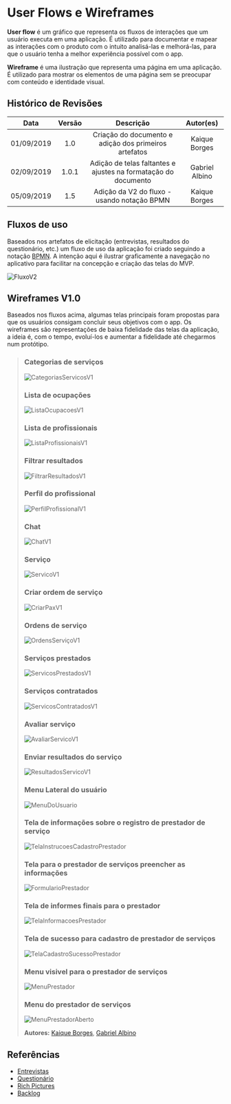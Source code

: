 # User Flows e Wireframes

**User flow** é um gráfico que representa os fluxos de interações que um usuário executa em uma aplicação. É utilizado para documentar e mapear as interações com o produto com o intuito analisá-las e melhorá-las, para que o usuário tenha a melhor experiência possível com o app.

**Wireframe** é uma ilustração que representa uma página em uma aplicação. É utilizado para mostrar os elementos de uma página sem se preocupar com conteúdo e identidade visual.

## Histórico de Revisões

|    Data    | Versão |                           Descrição                            |   Autor(es)    |
| :--------: | :----: | :------------------------------------------------------------: | :------------: |
| 01/09/2019 |  1.0   |     Criação do documento e adição dos primeiros artefatos      | Kaique Borges  |
| 02/09/2019 | 1.0.1  | Adição de telas faltantes e ajustes na formatação do documento | Gabriel Albino |
| 05/09/2019 |  1.5   |          Adição da V2 do fluxo - usando notação BPMN           | Kaique Borges  |

## Fluxos de uso

Baseados nos artefatos de elicitação (entrevistas, resultados do questionário, etc.) um fluxo de uso da aplicação foi criado seguindo a notação [BPMN](https://pt.wikipedia.org/wiki/Business_Process_Model_and_Notation). A intenção aqui é ilustrar graficamente a navegação no aplicativo para facilitar na concepção e criação das telas do MVP.

![FluxoV2](../../../assets/fluxoV2.png)

## Wireframes V1.0

Baseados nos fluxos acima, algumas telas principais foram propostas para que os usuários consigam concluir seus objetivos com o app. Os wireframes são representações de baixa fidelidade das telas da aplicação, a ideia é, com o tempo, evoluí-los e aumentar a fidelidade até chegarmos num protótipo.

> ### Categorias de serviços
>
> ![CategoriasServicosV1](../../../assets/wireframes/CategoriasServicos.png)
>
> ### Lista de ocupações
>
> ![ListaOcupacoesV1](../../../assets/wireframes/ListaOcupacoes.png)
>
> ### Lista de profissionais
>
> ![ListaProfissionaisV1](../../../assets/wireframes/ListaProfissionais.png)
>
> ### Filtrar resultados
>
> ![FiltrarResultadosV1](../../../assets/wireframes/FiltrarResultados.png)
>
> ### Perfil do profissional
>
> ![PerfilProfissionalV1](../../../assets/wireframes/PerfilProfissional.png)
>
> ### Chat
>
> ![ChatV1](../../../assets/wireframes/Chat.png)
>
> ### Serviço
>
> ![ServicoV1](../../../assets/wireframes/Servico.png)
>
> ### Criar ordem de serviço
>
> ![CriarPaxV1](../../../assets/wireframes/CriarPax.png)
>
> ### Ordens de serviço
>
> ![OrdensServiçoV1](../../../assets/wireframes/OrdensServico.png)
>
> ### Serviços prestados
>
> ![ServicosPrestadosV1](../../../assets/wireframes/ServicosPrestados.png)
>
> ### Serviços contratados
>
> ![ServicosContratadosV1](../../../assets/wireframes/ServicosContratados.png)
>
> ### Avaliar serviço
>
> ![AvaliarServicoV1](../../../assets/wireframes/AvaliarServico.png)
>
> ### Enviar resultados do serviço
>
> ![ResultadosServicoV1](../../../assets/wireframes/ResultadosServico.png)
>
> ### Menu Lateral do usuário
>
> ![MenuDoUsuario](../../../assets/wireframes/MenuDoUsuario.png)
>
> ### Tela de informações sobre o registro de prestador de serviço
>
> ![TelaInstrucoesCadastroPrestador](../../../assets/wireframes/TelaInstrucoesCadastroPrestador.png)
>
> ### Tela para o prestador de serviços preencher as informações
>
> ![FormularioPrestador](../../../assets/wireframes/FormularioPrestador.png)
>
> ### Tela de informes finais para o prestador
>
> ![TelaInformacoesPrestador](../../../assets/wireframes/TelaInformacoesPrestador.png)
>
> ### Tela de sucesso para cadastro de prestador de serviços
>
> ![TelaCadastroSucessoPrestador](../../../assets/wireframes/TelaCadastroSucessoPrestador.png)
>
> ### Menu visivel para o prestador de serviços
>
> ![MenuPrestador](../../../assets/wireframes/MenuPrestador.png)
>
> ### Menu do prestador de serviços
>
> ![MenuPrestadorAberto](../../../assets/wireframes/MenuPrestadorAberto.png)
>
> **Autores:** [Kaique Borges](https://github.com/kaiqueborges), [Gabriel Albino](https://github.com/gabrielalbino)

## Referências

- [Entrevistas](/docs/DS/dinamica-e-seminario-1/Entrevista.md)
- [Questionário](/docs/DS/dinamica-e-seminario-1/AnaliseQuestionario.md)
- [Rich Pictures](/docs/DS/dinamica-e-seminario-1/RichPicture.md)
- [Backlog](/docs/DS/dinamica-e-seminario-2/Backlog.md)
